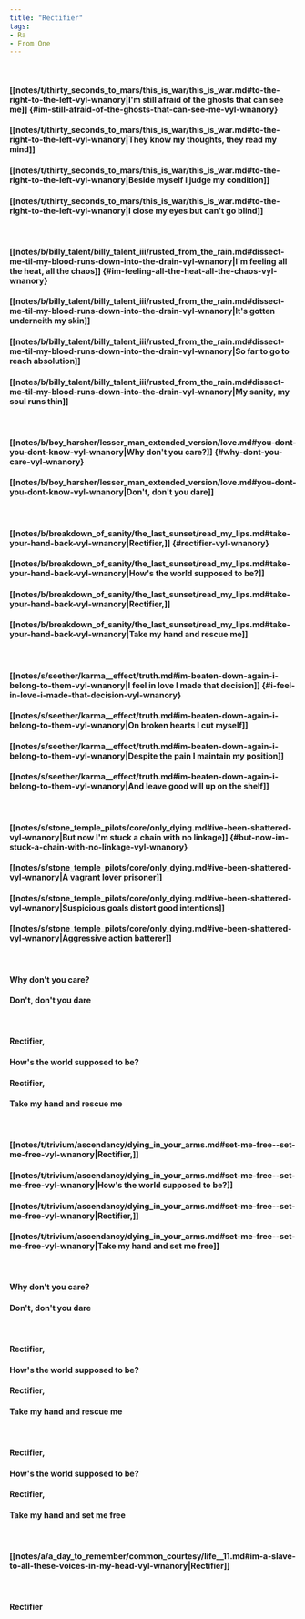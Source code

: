 ```yaml
---
title: "Rectifier"
tags:
- Ra
- From One
---
```

&nbsp;
#### [[notes/t/thirty_seconds_to_mars/this_is_war/this_is_war.md#to-the-right-to-the-left-vyl-wnanory|I'm still afraid of the ghosts that can see me]] {#im-still-afraid-of-the-ghosts-that-can-see-me-vyl-wnanory}
#### [[notes/t/thirty_seconds_to_mars/this_is_war/this_is_war.md#to-the-right-to-the-left-vyl-wnanory|They know my thoughts, they read my mind]]
#### [[notes/t/thirty_seconds_to_mars/this_is_war/this_is_war.md#to-the-right-to-the-left-vyl-wnanory|Beside myself I judge my condition]]
#### [[notes/t/thirty_seconds_to_mars/this_is_war/this_is_war.md#to-the-right-to-the-left-vyl-wnanory|I close my eyes but can't go blind]]
&nbsp;
#### [[notes/b/billy_talent/billy_talent_iii/rusted_from_the_rain.md#dissect-me-til-my-blood-runs-down-into-the-drain-vyl-wnanory|I'm feeling all the heat, all the chaos]] {#im-feeling-all-the-heat-all-the-chaos-vyl-wnanory}
#### [[notes/b/billy_talent/billy_talent_iii/rusted_from_the_rain.md#dissect-me-til-my-blood-runs-down-into-the-drain-vyl-wnanory|It's gotten underneith my skin]]
#### [[notes/b/billy_talent/billy_talent_iii/rusted_from_the_rain.md#dissect-me-til-my-blood-runs-down-into-the-drain-vyl-wnanory|So far to go to reach absolution]]
#### [[notes/b/billy_talent/billy_talent_iii/rusted_from_the_rain.md#dissect-me-til-my-blood-runs-down-into-the-drain-vyl-wnanory|My sanity, my soul runs thin]]
&nbsp;
#### [[notes/b/boy_harsher/lesser_man_extended_version/love.md#you-dont-you-dont-know-vyl-wnanory|Why don't you care?]] {#why-dont-you-care-vyl-wnanory}
#### [[notes/b/boy_harsher/lesser_man_extended_version/love.md#you-dont-you-dont-know-vyl-wnanory|Don't, don't you dare]]
&nbsp;
#### [[notes/b/breakdown_of_sanity/the_last_sunset/read_my_lips.md#take-your-hand-back-vyl-wnanory|Rectifier,]] {#rectifier-vyl-wnanory}
#### [[notes/b/breakdown_of_sanity/the_last_sunset/read_my_lips.md#take-your-hand-back-vyl-wnanory|How's the world supposed to be?]]
#### [[notes/b/breakdown_of_sanity/the_last_sunset/read_my_lips.md#take-your-hand-back-vyl-wnanory|Rectifier,]]
#### [[notes/b/breakdown_of_sanity/the_last_sunset/read_my_lips.md#take-your-hand-back-vyl-wnanory|Take my hand and rescue me]]
&nbsp;
#### [[notes/s/seether/karma__effect/truth.md#im-beaten-down-again-i-belong-to-them-vyl-wnanory|I feel in love I made that decision]] {#i-feel-in-love-i-made-that-decision-vyl-wnanory}
#### [[notes/s/seether/karma__effect/truth.md#im-beaten-down-again-i-belong-to-them-vyl-wnanory|On broken hearts I cut myself]]
#### [[notes/s/seether/karma__effect/truth.md#im-beaten-down-again-i-belong-to-them-vyl-wnanory|Despite the pain I maintain my position]]
#### [[notes/s/seether/karma__effect/truth.md#im-beaten-down-again-i-belong-to-them-vyl-wnanory|And leave good will up on the shelf]]
&nbsp;
#### [[notes/s/stone_temple_pilots/core/only_dying.md#ive-been-shattered-vyl-wnanory|But now I'm stuck a chain with no linkage]] {#but-now-im-stuck-a-chain-with-no-linkage-vyl-wnanory}
#### [[notes/s/stone_temple_pilots/core/only_dying.md#ive-been-shattered-vyl-wnanory|A vagrant lover prisoner]]
#### [[notes/s/stone_temple_pilots/core/only_dying.md#ive-been-shattered-vyl-wnanory|Suspicious goals distort good intentions]]
#### [[notes/s/stone_temple_pilots/core/only_dying.md#ive-been-shattered-vyl-wnanory|Aggressive action batterer]]
&nbsp;
#### Why don't you care?
#### Don't, don't you dare
&nbsp;
#### Rectifier,
#### How's the world supposed to be?
#### Rectifier,
#### Take my hand and rescue me
&nbsp;
#### [[notes/t/trivium/ascendancy/dying_in_your_arms.md#set-me-free--set-me-free-vyl-wnanory|Rectifier,]]
#### [[notes/t/trivium/ascendancy/dying_in_your_arms.md#set-me-free--set-me-free-vyl-wnanory|How's the world supposed to be?]]
#### [[notes/t/trivium/ascendancy/dying_in_your_arms.md#set-me-free--set-me-free-vyl-wnanory|Rectifier,]]
#### [[notes/t/trivium/ascendancy/dying_in_your_arms.md#set-me-free--set-me-free-vyl-wnanory|Take my hand and set me free]]
&nbsp;
#### Why don't you care?
#### Don't, don't you dare
&nbsp;
#### Rectifier,
#### How's the world supposed to be?
#### Rectifier,
#### Take my hand and rescue me
&nbsp;
#### Rectifier,
#### How's the world supposed to be?
#### Rectifier,
#### Take my hand and set me free
&nbsp;
#### [[notes/a/a_day_to_remember/common_courtesy/life__11.md#im-a-slave-to-all-these-voices-in-my-head-vyl-wnanory|Rectifier]]
&nbsp;
#### Rectifier
